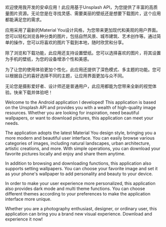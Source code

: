 欢迎使用我开发的安卓应用！此应用基于Unsplash API，为您提供了丰富的高质量图片资源。无论您是在寻找灵感、需要美丽的壁纸还是想要下载图片，这个应用都能满足您的需求。

应用采用了最新的Material You设计风格，为您带来更加现代和美观的用户界面。您可以轻松浏览各种分类的图片，包括自然风景、城市建筑、艺术创作等。通过简单的操作，您可以将喜欢的图片下载到本地，随时欣赏和分享。

除了浏览和下载功能，此应用还支持设置壁纸。您可以选择喜欢的图片，将其设置为手机的壁纸，为您的设备增添个性和美感。

为了让您的使用体验更加个性化，此应用还提供了深色模式、多主题的功能。您可以根据自己的喜好选择不同的主题，让应用界面更加与众不同。

无论您是摄影爱好者、设计师还是普通用户，此应用都能为您带来全新的视觉体验。快来下载并体验吧！



Welcome to the Android application I developed! This application is based on the Unsplash API and provides you with a wealth of high-quality image resources. Whether you are looking for inspiration, need beautiful wallpapers, or want to download pictures, this application can meet your needs.

The application adopts the latest Material You design style, bringing you a more modern and beautiful user interface. You can easily browse various categories of images, including natural landscapes, urban architecture, artistic creations, and more. With simple operations, you can download your favorite pictures locally and enjoy and share them anytime.

In addition to browsing and downloading functions, this application also supports setting wallpapers. You can choose your favorite image and set it as your phone's wallpaper to add personality and beauty to your device.

In order to make your user experience more personalized, this application also provides dark mode and multi theme functions. You can choose different themes according to your preferences to make the application interface more unique.

Whether you are a photography enthusiast, designer, or ordinary user, this application can bring you a brand new visual experience. Download and experience it now!